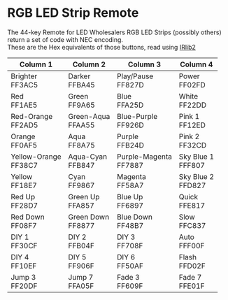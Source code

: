 # RGB LED Strip Remote

The 44-key Remote for LED Wholesalers RGB LED Strips (possibly others) return a set of code with NEC encoding.  
These are the Hex equivalents of those buttons, read using [IRlib2](https://github.com/cyborg5/IRLib2)

| Column 1 | Column 2 | Column 3 | Column 4 |
| --- | --- | --- | --- |
| Brighter<br>FF3AC5 | Darker<br>FFBA45 | Play/Pause<br>FF827D | Power<br>FF02FD |
| Red<br>FF1AE5 | Green<br>FF9A65 | Blue<br>FFA25D | White<br>FF22DD |
| Red-Orange<br>FF2AD5 | Green-Aqua<br>FFAA55 | Blue-Purple<br>FF926D | Pink 1<br>FF12ED |
| Orange<br>FF0AF5 | Aqua<br>FF8A75 | Purple<br>FFB24D | Pink 2<br>FF32CD |
| Yellow-Orange<br>FF38C7 | Aqua-Cyan<br>FFB847 | Purple-Magenta<br>FF7887 | Sky Blue 1<br>FFF807 | 
| Yellow<br>FF18E7 | Cyan<br>FF9867 | Magenta<br>FF58A7 | Sky Blue 2<br>FFD827 |
| Red Up<br>FF28D7 | Green Up<br>FFA857 | Blue Up<br>FF6897 | Quick<br>FFE817 |
| Red Down<br>FF08F7 | Green Down<br>FF8877 | Blue Down<br>FF48B7 | Slow<br>FFC837 |
| DIY 1<br>FF30CF | DIY 2<br>FFB04F | DIY 3<br>FF708F | Auto<br>FFF00F |
| DIY 4<br>FF10EF | DIY 5<br>FF906F | DIY 6<br>FF50AF | Flash<br>FFD02F |
| Jump 3<br>FF20DF | Jump 7<br>FFA05F | Fade 3<br>FF609F | Fade 7<br>FFE01F |
